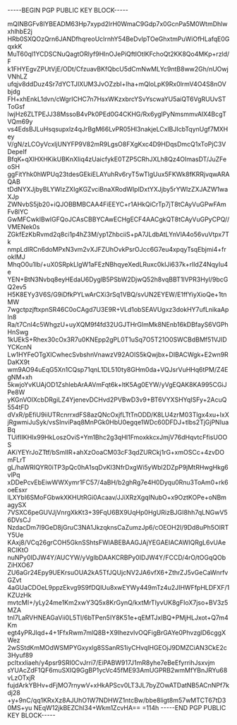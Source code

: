 -----BEGIN PGP PUBLIC KEY BLOCK-----

mQINBGFv8lYBEADM63Hp7xypd2lrH0WmaC9Gdp7x0GcnPa5M0WtmDhlwxhlhbE2j
HRb0SXQOzQrn6JANDfhqreoUcIrnhY54BeDvIpTOeGhxtmPuWiOfHLafqE0GqxkK
MuT60ql1YCDSCNuQagtORlyf9HInOJePiQftIOtlKFchoQt2KK8Qo4MKp+rzld/F
k1FHYEgvZPUtVjE/ODt/CfzuavBKfQbcU5dCmNwMLYc9ntB8ww2Gh/nUOwjVNhLZ
ufqjv8ddDuz4Sr7dYCTJIXUM3JvOZzbI+lha+mQloLpK9Rx0lrmV4O4S8nOVbjdg
FH+xhEnkL1dvn/cWgrICHC7n7HsxWKzxbrcYSvYscwaYU5aiQT6VgRUUvSTToGsf
lwjHz6ZLTPEJJ38MssoB4vPk0PEd0G4CKHG/Rx6ygIPyNmsmmvAIX4BcgTVQm69y
vs4EdsBJLuHsqsupxlz4qJrBgM66LvPR05Hl3nakjeLCxlBJIcbTqynUgf7MXHey
V/gN/zLCOyVcxIjUNYFP9V82mR9LgsO8FXgKxc4D9HDqsDmcQ1xToPjC3VDepeIf
BfqK+qXlHXHKikUBKnXIiq4zUaicfykE0TZP5CRhJXLh8Qz4OImasDT/JuZFeoSH
ggFitYhk0hWPUq23tdesGEkiELAYuhRv6ryT5wTlgUux5FKWk8fKRRjvqwARAQAB
tDdNYXJjbyBLYWlzZXIgKGZvciBnaXRodWIpIDxtYXJjby5rYWlzZXJAZW1waXJp
ZWNvbS5jb20+iQJOBBMBCAA4FiEEYC+r1AHkQiCrTp7jT8tCAyVuGPwFAmFv8lYC
GwMFCwkIBwIGFQoJCAsCBBYCAwECHgECF4AACgkQT8tCAyVuGPyCPQ//VMENek0s
ZGkfEzKbRvmd2q8ci1p4hZ3M/yp1ZhbciiS+pA7JLdbAtLYnVlA4o56vuVtpx7Tk
nmpLdIRCn6doMPxN3vm2vXJFZUhOvkPsrOJcc6G7eu4xpqyTsqEbjmi4+frokIMJ
MhqO0u1lb/+uX0SRpkLlgW1aFEzNBhqyeXedLRuxc0kIJi637k+rIldZ4NqyIu4e
YEN+BtN3Nvbq8eyHEdaU6DyglB5PSbW2DjwQ52h8vqBBT1lVPR3Hyl/9bcGQ2ev5
H5K8EYy3V6S/G9iDfkPYLwArCXi3rSq1VBQ/svUN2EYEW/E1ffYiyXioQe+1tnMW
7wgctpzjftxpnSR46C0oCAgd7U3E9R+VLd1obSEAVUgxz3dokHY7ufLnikaApln8
Ra/t7Cnl4c5WhgzU+uyXQM9f4fd32UGJTHrGlmMk8NEnb16kDBfayS6VGPhHnSwg
1kUEkS+Rhex30cOx3R7u0KNEpp2gPL0T1uSq7O5T21O0SWCBdBMf51VJIDYCKcnN
Lw1HYFeOTgXlCwhecSvbshnVnawzV92AOIS5kQwjbx+DIBACWgk+E2wn9RDaKX9t
wm9AO94uEqG5Xn1CQsp71qnL1DL510ty8GHm0da+VQJsrVuHHq6tPM/Z4EgNM+xh
5kwjoYvKUAjOD1ZshlebArAAVmFqt6k+ltK5Ag0EYW/yVgEQAK8KA995CGiJPe8W
yKGnVOlXcbDRgiLZ4YjenevDCHvd2PVBwD3v9+BT6VYXSHYqISFy+2AcuQ554tFD
dVxR/pEfiU9iiUTRcnrrxdFS8azQNcOxjfLTtTnODD/K8LU4zrM03Tlgx4xu+IxX
jRgwmiJuSyk/vsSlnviPaq8MnPGk0HbU0egqe1WDc60DFDJ+tlbs2TjGjPNIuaBq
TUifIIKHIx99HkLoszOviS+Ym1Bhc2g3qHI1FmoxkkcxJmjV76dHqvtcFfisUOOS
AKiYEYrJoZTtf/bSmIIR+ahXzOoaCM03cF3qdZURCkj1rG+xmOSCc+4zvDOmFLrT
gL/haWRIQYR0iTP3pQc0hA1sqDvKl3NfrDxgWi5yWbl2DZpP9jMtRHwgHkg6vlPq
xDDePcvEbEiwWWXymr1FC57/4aBH/b2ghRg7e4H0Dyqu0Rnu3ToAm0+rk6oeEsxr
lLXYbI6SMoFGbwkXKHUtRGi0Acaav/JJiXRzXgqINubO+x9OztKOPe+oNBmagySX
7VSXC6peGUVJjVnrgXkKt3+39FqU6BX9UqHp0HgURizBJGI8hh7qLNGwV56DVsCJ
NzdacDm7l9GeD8jGruC3NA1JkzqknsCaZumzJp6/cOEOH2l/9Dd8uPh5OIRTY5Ue
KAxj8/VCq26grCOH5GknSShtsFWlABEBAAGJAjYEGAEIACAWIQRgL6vUAeRCIKtO
nuNPy0IDJW4Y/AUCYW/yVgIbDAAKCRBPy0IDJW4Y/FCCD/4rO/tOGqQObZiHXO67
ZU6aGr24Epy9UEKrsuOUA2kA5TfJQUjcNV2JA6vfX6+ZthrZJ5vGeCaWnrfvGZvt
4aGUaCDOeL9ppzEkvg9S9fDQlUu8xwEYWy449mTz4u2JIHWFfpHLDFXF/1KZUzHk
mvtcMI+/yLy24me1Km2xwY3Q5x8KrGynQ/kxtMrTlyvUK8gFIoX7jso+BV3z5MZA
tnI7LaRVHNEAGaVii0L5Tl/6bTPen5IY8K51e+qEMTJxIBQ+PMjHLJxot+Q7m4Km
egt4yPRJlqd+4+1FfxRwm7mlQ8B+X9IhezvlvOQFigBrGAYe0PhvzglD6cggXWez
2wSStdKmMOdWSMPYGxyxlg8SSanRS1iyCHvqlHGEOjJ9DMZCiAN3CkE2c3Hyuf89
pcltxxliaeh/y4psr9SRI0CvJrri7/EiPABW917J1mR8yhe7eBeEfyrrihJsxvjm
sYUAcZdF1QF6muSXIQ9GgBP1ycVc45fME93AmUGPRB2wmMfYBnJRYu68vLzOTxjR
fujdArkYBHv+dFjMO7rnywV+xHkAPScv0LT3JL7byZOwATDatNB5ACnNPf7kdj28
+y+9nC/qq1KRxXz8AJUhO1W7NDHWZ1ntcBw/bbe8ligt8m57wMTCT67tD30MS+yu
NEqW12jkBEZChl34+Wkm1ZcvHA==
=114h
-----END PGP PUBLIC KEY BLOCK-----
